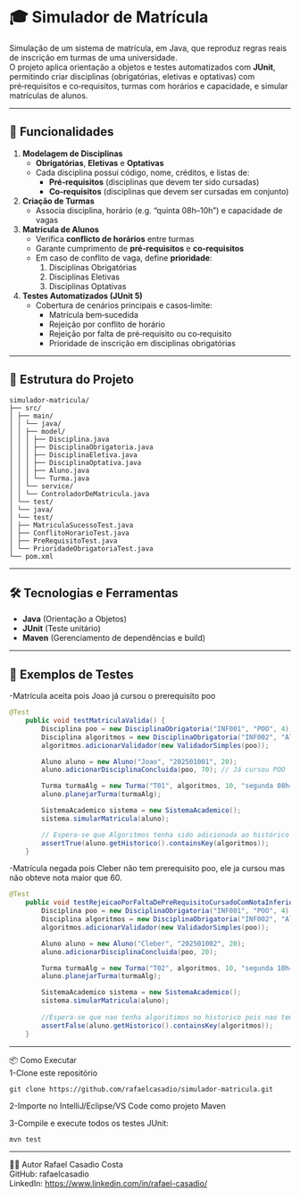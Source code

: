 # 🎓 Simulador de Matrícula 

Simulação de um sistema de matrícula, em Java, que reproduz regras reais de inscrição em turmas de uma universidade.  
O projeto aplica orientação a objetos e testes automatizados com **JUnit**, permitindo criar disciplinas (obrigatórias, eletivas e optativas) com pré‑requisitos e co‑requisitos, turmas com horários e capacidade, e simular matrículas de alunos.

---

## 🚀 Funcionalidades

1. **Modelagem de Disciplinas**  
   - **Obrigatórias**, **Eletivas** e **Optativas**  
   - Cada disciplina possui código, nome, créditos, e listas de:
     - **Pré‑requisitos** (disciplinas que devem ter sido cursadas)
     - **Co‑requisitos** (disciplinas que devem ser cursadas em conjunto)
2. **Criação de Turmas**  
   - Associa disciplina, horário (e.g. “quinta 08h–10h”) e capacidade de vagas
3. **Matrícula de Alunos**  
   - Verifica **conflicto de horários** entre turmas
   - Garante cumprimento de **pré‑requisitos** e **co‑requisitos**
   - Em caso de conflito de vaga, define **prioridade**:
     1. Disciplinas Obrigatórias  
     2. Disciplinas Eletivas  
     3. Disciplinas Optativas
4. **Testes Automatizados (JUnit 5)**  
   - Cobertura de cenários principais e casos‑limite:
     - Matrícula bem‑sucedida
     - Rejeição por conflito de horário
     - Rejeição por falta de pré‑requisito ou co‑requisito
     - Prioridade de inscrição em disciplinas obrigatórias

---

## 📂 Estrutura do Projeto

```
simulador-matricula/
├── src/
│ ├── main/
│ │ └── java/
│ │ ├── model/
│ │ │ ├── Disciplina.java
│ │ │ ├── DisciplinaObrigatoria.java
│ │ │ ├── DisciplinaEletiva.java
│ │ │ ├── DisciplinaOptativa.java
│ │ │ ├── Aluno.java
│ │ │ └── Turma.java
│ │ └── service/
│ │ └── ControladorDeMatricula.java
│ └── test/
│ └── java/
│ └── test/
│ ├── MatriculaSucessoTest.java
│ ├── ConflitoHorarioTest.java
│ ├── PreRequisitoTest.java
│ └── PrioridadeObrigatoriaTest.java
└── pom.xml
```

---

## 🛠️ Tecnologias e Ferramentas

- **Java** (Orientação a Objetos)  
- **JUnit** (Teste unitário)  
- **Maven** (Gerenciamento de dependências e build)
---

## 🧪 Exemplos de Testes

-Matrícula aceita pois Joao já cursou o prerequisito poo
```java
@Test
    public void testMatriculaValida() {
        Disciplina poo = new DisciplinaObrigatoria("INF001", "POO", 4);
        Disciplina algoritmos = new DisciplinaObrigatoria("INF002", "Algoritmos", 4);
        algoritmos.adicionarValidador(new ValidadorSimples(poo));

        Aluno aluno = new Aluno("Joao", "202501001", 20);
        aluno.adicionarDisciplinaConcluida(poo, 70); // Já cursou POO

        Turma turmaAlg = new Turma("T01", algoritmos, 10, "segunda 08h–10h");
        aluno.planejarTurma(turmaAlg);

        SistemaAcademico sistema = new SistemaAcademico();
        sistema.simularMatricula(aluno);

        // Espera-se que Algoritmos tenha sido adicionada ao histórico pois tem o prerequisito poo
        assertTrue(aluno.getHistorico().containsKey(algoritmos));
    }
```

-Matrícula negada pois Cleber não tem  prerequisito poo, ele ja cursou mas não obteve nota maior que 60.
```java
@Test
    public void testRejeicaoPorFaltaDePreRequisitoCursadoComNotaInferior() {
        Disciplina poo = new DisciplinaObrigatoria("INF001", "POO", 4);
        Disciplina algoritmos = new DisciplinaObrigatoria("INF002", "Algoritmos", 4);
        algoritmos.adicionarValidador(new ValidadorSimples(poo));

        Aluno aluno = new Aluno("Cleber", "202501002", 20);
        aluno.adicionarDisciplinaConcluida(poo, 20);

        Turma turmaAlg = new Turma("T02", algoritmos, 10, "segunda 10h–12h");
        aluno.planejarTurma(turmaAlg);

        SistemaAcademico sistema = new SistemaAcademico();
        sistema.simularMatricula(aluno);
        
        //Espera-se que nao tenha algoritimos no historico pois nao tem requisito poo, ja cursou mas nao tem nota > 60;
        assertFalse(aluno.getHistorico().containsKey(algoritmos));
    }
```

---

📦 Como Executar <br>
1-Clone este repositório
```
git clone https://github.com/rafaelcasadio/simulador-matricula.git

```
2-Importe no IntelliJ/Eclipse/VS Code como projeto Maven

3-Compile e execute todos os testes JUnit:
```
mvn test

```
---

🙋‍♂️ Autor
Rafael Casadio Costa<br>
GitHub: rafaelcasadio<br>
LinkedIn: https://www.linkedin.com/in/rafael-casadio/



